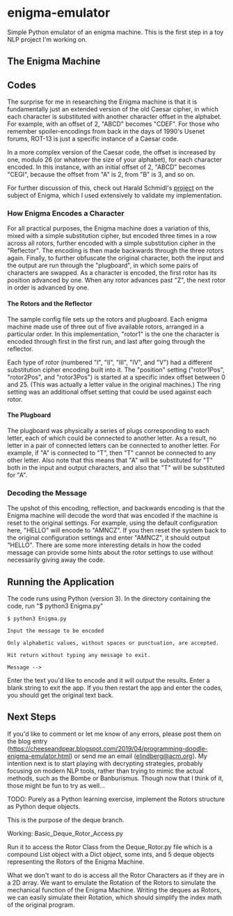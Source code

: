 # enigma-emulator
Simple Python emulator of an enigma machine. This is the first step in a toy NLP project I'm working on.

## The Enigma Machine
## Codes
The surprise for me in researching the Enigma machine is that it is fundamentally just an extended version of the old Caesar cipher, in which each character is substituted with another character offset in the alphabet. For example, with an offset of 2, "ABCD" becomes "CDEF". For those who remember spoiler-encodings from back in the days of 1990's Usenet forums, ROT-13 is just a specific instance of a Caesar code.

In a more complex version of the Caesar code, the offset is increased by one, modulo 26 (or whatever the size of your alphabet), for each character encoded. In this instance, with an initial offset of 2, "ABCD" becomes "CEGI", because the offset from "A" is 2, from "B" is 3, and so on. 

For further discussion of this, check out Harald Schmidl's [project](http://www.cs.miami.edu/home/harald/enigma) on the subject of Enigma, which I used extensively to validate my implementation.

### How Enigma Encodes a Character
For all practical purposes, the Enigma machine does a variation of this, mixed with a simple substitution cipher, but encoded three times in a row across all rotors, further encoded with a simple substitution cipher in the "Reflector". The encoding is then made backwards through the three rotors again. Finally, to further obfuscate the original character, both the input and the output are run through the "plugboard", in which some pairs of characters are swapped. As a character is encoded, the first rotor has its position advanced by one. When any rotor advances past "Z", the next rotor in order is advanced by one.

#### The Rotors and the Reflector
The sample config file sets up the rotors and plugboard. Each enigma machine made use of three out of five available rotors, arranged in a particular order. In this implementation, "rotor1" is the one the character is encoded through first in the first run, and last after going through the reflector.

Each type of rotor (numbered "I", "II", "III", "IV", and "V") had a different substitution cipher encoding built into it. The "position" setting ("rotor1Pos", "rotor2Pos", and "rotor3Pos") is started at a specific index offset between 0 and 25. (This was actually a letter value in the original machines.) The ring setting was an additional offset setting that could be used against each rotor.

#### The Plugboard
The plugboard was physically a series of plugs corresponding to each letter, each of which could be connected to another letter. As a result, no letter in a pair of connected letters can be connected to another letter. For example, if "A" is connected to "T", then "T" cannot be connected to any other letter. Also note that this means that "A" will be substituted for "T" both in the input and output characters, and also that "T" will be substituted for "A".

### Decoding the Message
The upshot of this encoding, reflection, and backwards encoding is that the Enigma machine will decode the word that was encoded if the machine is reset to the original settings. For example, using the default configuration here, "HELLO" will encode to "AMNCZ". If you then reset the system back to the original configuration settings and enter "AMNCZ", it should output "HELLO". There are some more interesting details in how the coded message can provide some hints about the rotor settings to use without necessarily giving away the code.

## Running the Application
The code runs using Python (version 3). In the directory containing the code, run "$ python3 Enigma.py"

`$ python3 Enigma.py`

`Input the message to be encoded`

`Only alphabetic values, without spaces or punctuation, are accepted.`

`Hit return without typing any message to exit.`

`Message -->`

Enter the text you'd like to encode and it will output the results. Enter a blank string to exit the app. If you then restart the app and enter the codes, you should get the original text back.

## Next Steps
If you'd like to comment or let me know of any errors, please post them on the blog entry (https://cheeseandpear.blogspot.com/2019/04/programming-doodle-enigma-emulator.html) or send me an email (elindberg@acm.org). My intention next is to start playing with decrypting strategies, probably focusing on modern NLP tools, rather than trying to mimic the actual methods, such as the Bombe or Banburismus. Though now that I think of it, those might be fun to try as well...

TODO:  Purely as a Python learning exercise, implement the Rotors structure as Python deque objects.

This is the purpose of the deque branch.

Working:  Basic_Deque_Rotor_Access.py

Run it to access the Rotor Class from the Deque_Rotor.py file which is a compound List object with a
Dict object, some ints, and 5 deque objects representing the Rotors of the Enigma Machine.

What we don't want to do is access all the Rotor Characters as if they are in a 2D array.  We want to emulate the
Rotation of the Rotors to simulate the mechanical function of the Enigma Machine.  Writing the deques as Rotors,
we can easily simulate their Rotation, which should simplify the index math of the original program.